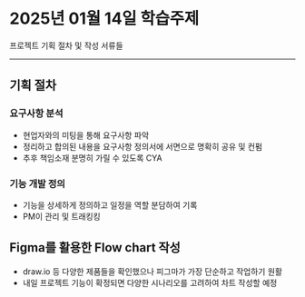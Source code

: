 # 2025년 01월 14일 학습주제

프로젝트 기획 절차 및 작성 서류들

---

## 기획 절차

### 요구사항 분석
- 현업자와의 미팅을 통해 요구사항 파악
- 정리하고 합의된 내용을 요구사항 정의서에 서면으로 명확히 공유 및 컨펌
- 추후 책임소재 분명히 가릴 수 있도록 CYA

### 기능 개발 정의
- 기능을 상세하게 정의하고 일정을 역할 분담하여 기록
- PM이 관리 및 트래킹킹

## Figma를 활용한 Flow chart 작성
- draw.io 등 다양한 제품들을 확인했으나 피그마가 가장 단순하고 작업하기 원활
- 내일 프로젝트 기능이 확정되면 다양한 시나리오를 고려하여 차트 작성할 예정